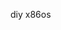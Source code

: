 <!--
 * @Descripttion: 
 * @version: 
 * @@Company: personal
 * @Author: Liang Chen
 * @Date: 2022-09-05 21:10:39
 * @LastEditors: Liang Chen
 * @LastEditTime: 2022-09-05 21:25:02
-->
diy x86os